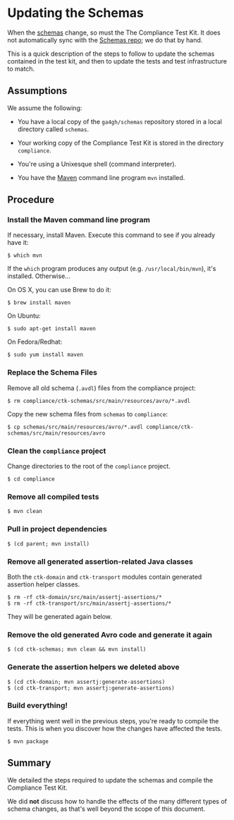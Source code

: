 # Updating the Schemas

When the [schemas](http://github.com/ga4gh/schemas) change, so must the The Compliance Test Kit.  It does not automatically
sync with the [Schemas repo](http://github.com/ga4gh/schemas); we do that by hand.

This is a quick description of the steps to follow to update the schemas contained in the test kit, and then to
update the tests and test infrastructure to match.

## Assumptions

We assume the following:

- You have a local copy of the `ga4gh/schemas` repository stored in a local directory called
`schemas`.

- Your working copy of the Compliance Test Kit is stored in the directory `compliance`.

- You're using a Unixesque shell (command interpreter).

- You have the [Maven](https://maven.apache.org/) command line program `mvn` installed.

## Procedure

### Install the Maven command line program

If necessary, install Maven.  Execute this command to see if you already have it:

    $ which mvn

If the `which` program produces any output (e.g. `/usr/local/bin/mvn`), it's installed.  Otherwise...

On OS X, you can use Brew to do it:

    $ brew install maven

On Ubuntu:

    $ sudo apt-get install maven

On Fedora/Redhat:

    $ sudo yum install maven

### Replace the Schema Files

Remove all old schema (`.avdl`) files from the compliance project:

    $ rm compliance/ctk-schemas/src/main/resources/avro/*.avdl

Copy the new schema files from `schemas` to `compliance`:

    $ cp schemas/src/main/resources/avro/*.avdl compliance/ctk-schemas/src/main/resources/avro

### Clean the `compliance` project

Change directories to the root of the `compliance` project.

    $ cd compliance

### Remove all compiled tests

    $ mvn clean

### Pull in project dependencies

    $ (cd parent; mvn install)

### Remove all generated assertion-related Java classes

Both the `ctk-domain` and `ctk-transport` modules contain generated assertion helper classes.

    $ rm -rf ctk-domain/src/main/assertj-assertions/*
    $ rm -rf ctk-transport/src/main/assertj-assertions/*

They will be generated again below.

### Remove the old generated Avro code and generate it again

    $ (cd ctk-schemas; mvn clean && mvn install)

### Generate the assertion helpers we deleted above

    $ (cd ctk-domain; mvn assertj:generate-assertions)
    $ (cd ctk-transport; mvn assertj:generate-assertions)

### Build everything!

If everything went well in the previous steps, you're ready to compile the tests.  This is when you discover
how the changes have affected the tests.

    $ mvn package

## Summary

We detailed the steps required to update the schemas and compile the Compliance Test Kit.

We did __not__ discuss how to handle the effects of the many different types of schema changes, as that's well
beyond the scope of this document.

